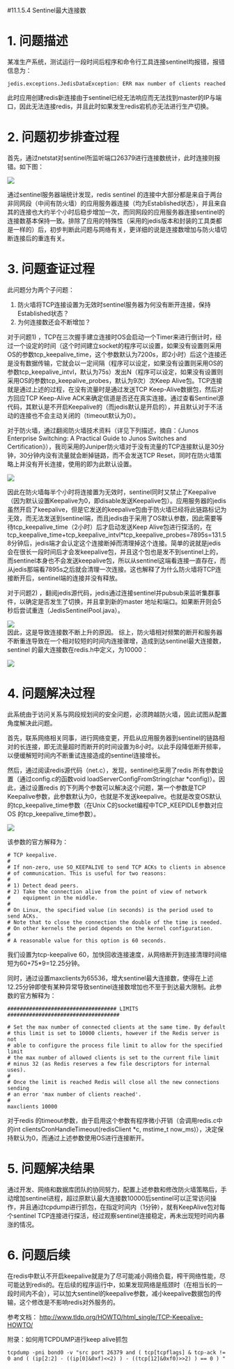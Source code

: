 #11.1.5.4	Sentinel最大连接数
# 1.	问题描述 #

某准生产系统，测试运行一段时间后程序和命令行工具连接sentinel均报错，报错信息为：
	
	jedis.exceptions.JedisDataException: ERR max number of clients reached

此时应用创建redis新连接由于sentinel已经无法响应而无法找到master的IP与端口，因此无法连接redis，并且此时如果发生redis宕机亦无法进行生产切换。

# 2.	问题初步排查过程 #
首先，通过netstat对sentinel所监听端口26379进行连接数统计，此时连接则报错。如下图：

![](https://raw.githubusercontent.com/gnuhpc/All-About-Redis/master/HAClusterArchPractice/ms/other1.png) 

通过sentinel服务器端统计发现，redis sentinel 的连接中大部分都是来自于两台非同网段（中间有防火墙）的应用服务器连接（均为Established状态），并且来自其的连接也大约半个小时后稳步增加一次，而同网段的应用服务器连接sentinel的连接数基本保持一致。排除了应用的特殊性（采用的jedis版本和封装的工具类都是一样的）后，初步判断此问题与网络有关，更详细的说是连接数增加与防火墙切断连接后的重连有关。

# 3.	问题查证过程 #
此问题分为两个子问题：
1)	防火墙将TCP连接设置为无效时sentinel服务器为何没有断开连接，保持Established状态？
2)	为何连接数还会不断增加？

对于问题1) ，TCP在三次握手建立连接时OS会启动一个Timer来进行倒计时，经过一个设定的时间（这个时间建立socket的程序可以设置，如果没有设置则采用OS的参数tcp_keepalive_time，这个参数默认为7200s，即2小时）后这个连接还是没有数据传输，它就会以一定间隔（程序可以设定，如果没有设置则采用OS的参数tcp_keepalive_intvl，默认为75s）发出N（程序可以设定，如果没有设置则采用OS的参数tcp_keepalive_probes，默认为9次）次Keep Alive包。TCP连接就是通过上述的过程，在没有流量时是通过发送TCP Keep-Alive数据包，然后对方回应TCP Keep-Alive ACK来确定信道是否还在真实连接。通过查看Sentinel源代码，其默认是不开启Keepalive的（而jedis默认是开启的），并且默认对于不活动的连接也不会主动关闭的（timeout默认为0）。

对于防火墙，通过翻阅防火墙技术资料（详见下列描述，摘自：《Junos Enterprise Switching: A Practical Guide to Junos Switches and Certification》），我司采用的Juniper防火墙对于没有流量的TCP连接默认是30分钟，30分钟内没有流量就会断掉链路，而不会发送TCP Reset，同时在防火墙策略上并没有开长连接，使用的即为此默认设置。

![](https://raw.githubusercontent.com/gnuhpc/All-About-Redis/master/HAClusterArchPractice/ms/other2.png) 

因此在防火墙每半个小时将连接置为无效时，sentinel同时又禁止了Keepalive（因为默认设置Keepalive为0，即disable发送Keepalive包）。应用服务器的jedis虽然开启了keepalive，但是它发送的keepalive包由于防火墙已经将此链路标记为无效，而无法发送到sentinel端，而且jedis由于采用了OS默认参数，因此需要等待tcp_keepalive_time（2小时）后才启动发送Keep Alive包进行探活的，在tcp_keepalive_time+tcp_keepalive_intvl*tcp_keepalive_probes=7895s=131.58分钟后，jedis端才会认定这个连接断掉而清理掉这个连接。简单的说就是jedis会在很长一段时间后才会发keepalive包，并且这个包也是发不到sentinel上的，而sentinel本身也不会发送keepalive包，所以从sentinel这端看连接一直存在，而从jedis那端看7895s之后就会清理一次连接。这也解释了为什么防火墙将TCP连接断开后，sentinel端的连接并没有释放。

对于问题2) ，翻阅jedis源代码，jedis通过连接sentinel并pubsub来监听集群事件，以确定是否发生了切换，并且拿到新的master 地址和端口。如果断开则会5秒后尝试重连（JedisSentinelPool.java）。

![](https://raw.githubusercontent.com/gnuhpc/All-About-Redis/master/HAClusterArchPractice/ms/other3.png)  
因此，这是导致连接数不断上升的原因。
综上，防火墙相对频繁的断开和服务器不断重连导致在一个相对较短的时间内连接骤增，造成到达sentinel最大连接数，sentinel 的最大连接数在redis.h中定义，为10000：
 
![](https://raw.githubusercontent.com/gnuhpc/All-About-Redis/master/HAClusterArchPractice/ms/other4.png)  

# 4.	问题解决过程 #
此系统由于访问关系与网段规划间的安全问题，必须跨越防火墙，因此试图从配置角度解决此问题。

首先，联系网络相关同事，进行网络变更，开启从应用服务器到sentinel的链路相对的长连接，即无流量超时而断开的时间设置为8小时。以此手段降低断开频率，以便缓解短时间内不断重试连接造成的sentinel连接增长。

然后，通过阅读redis源代码（net.c），发现，sentinel也采用了redis 所有参数设置（通过config.c的函数void loadServerConfigFromString(char *config)）。因此，通过设置redis 的下列两个参数可以解决这个问题，第一个参数是TCP Keepalive参数，此参数默认为0，也就是不发送keepalive。也就是改变OS默认的tcp_keepalive_time参数（在Unix C的socket编程中TCP_KEEPIDLE参数对应OS 的tcp_keepalive_time参数）。
 
![](https://raw.githubusercontent.com/gnuhpc/All-About-Redis/master/HAClusterArchPractice/ms/other5.png)  

该参数的官方解释为：

	# TCP keepalive.
	#
	# If non-zero, use SO_KEEPALIVE to send TCP ACKs to clients in absence
	# of communication. This is useful for two reasons:
	#
	# 1) Detect dead peers.
	# 2) Take the connection alive from the point of view of network
	#    equipment in the middle.
	#
	# On Linux, the specified value (in seconds) is the period used to send ACKs.
	# Note that to close the connection the double of the time is needed.
	# On other kernels the period depends on the kernel configuration.
	#
	# A reasonable value for this option is 60 seconds.

我们设置为tcp-keepalive 60，加快回收连接速度，从网络断开到连接清理时间缩短为60+75*9=12.25分钟。

同时，通过设置maxclients为65536，增大sentinel最大连接数，使得在上述12.25分钟即使有某种异常导致sentinel连接数增加也不至于到达最大限制。此参数的官方解释为：

	################################### LIMITS ####################################
	
	# Set the max number of connected clients at the same time. By default
	# this limit is set to 10000 clients, however if the Redis server is not
	# able to configure the process file limit to allow for the specified limit
	# the max number of allowed clients is set to the current file limit
	# minus 32 (as Redis reserves a few file descriptors for internal uses).
	#
	# Once the limit is reached Redis will close all the new connections sending
	# an error 'max number of clients reached'.
	#
	maxclients 10000

对于redis 的timeout参数，由于启用这个参数有程序微小开销（会调用redis.c中的int clientsCronHandleTimeout(redisClient *c, mstime_t now_ms)），决定保持默认为0，而通过上述参数使用OS进行连接断开。

# 5.	问题解决结果 #
通过开发、网络和数据库团队的协同努力，配置上述参数和修改防火墙策略后，手动增加sentinel进程，超过原默认最大连接数10000后sentinel可以正常访问操作，并且通过tcpdump进行抓包，在指定时间内（1分钟），就有KeepAlive包对每个sentinel TCP连接进行探活，经过观察sentinel连接稳定，再未出现短时间内暴涨的情况。

# 6.	问题后续 #
在redis中默认不开启keepalive就是为了尽可能减小网络负载，榨干网络性能，尽可能达到redis的。在后续的程序运行中，如果发现网络是瓶颈时（在相当长的一段时间内不会），可以加大sentinel的keepalive参数，减小keepalive数据包的传输，这个修改是不影响redis对外服务的。

参考文档：
http://www.tldp.org/HOWTO/html_single/TCP-Keepalive-HOWTO/

附录：如何用TCPDUMP进行keep alive抓包

	tcpdump -pni bond0 -v "src port 26379 and ( tcp[tcpflags] & tcp-ack != 0 and ( (ip[2:2] - ((ip[0]&0xf)<<2) ) - ((tcp[12]&0xf0)>>2) ) == 0 ) "
